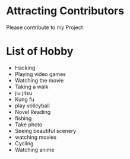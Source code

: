 # Attracting Contributors
Please contribute to my Project

# List of Hobby
* Hacking
* Playing video games
* Watching the movie
* Taking a walk
* jiu jitsu
* Kung fu
* play volleyball
* Novel Reading
* fishing
* Take photo
* Seeing beautiful scenery
* watching movies
* Cycling
* Watching anime
